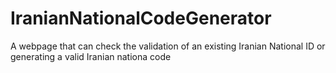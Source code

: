 # IranianNationalCodeGenerator
A webpage that can check the validation of an existing Iranian National ID or generating a valid Iranian nationa code
